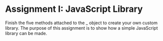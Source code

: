 # Assignment I: JavaScript Library
Finish the five methods attached to the _ object to create your own custom library.  The purpose of this assignment is to show how a simple JavaScript library can be made. 
